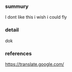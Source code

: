### summury 
I dont like this 
i wish i could fly 
### detail 
dok
### references
https://translate.google.com/
